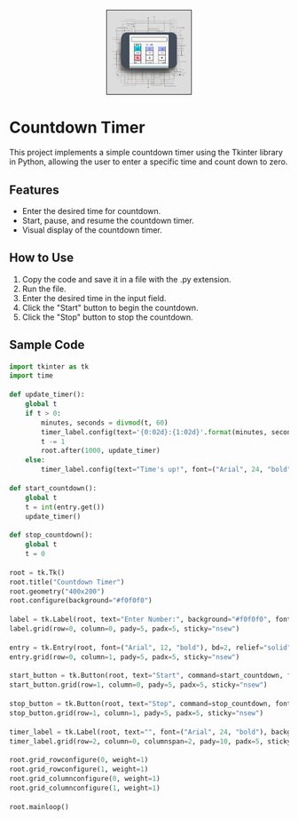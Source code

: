 <p align="center" width="100%">
    <img width="30%" border='1px' src="..\..\Images\Countdown.png">
</p>

# Countdown Timer

This project implements a simple countdown timer using the Tkinter library in Python, allowing the user to enter a specific time and count down to zero.

## Features

- Enter the desired time for countdown.
- Start, pause, and resume the countdown timer.
- Visual display of the countdown timer.

## How to Use

1. Copy the code and save it in a file with the .py extension.
2. Run the file.
3. Enter the desired time in the input field.
4. Click the "Start" button to begin the countdown.
5. Click the "Stop" button to stop the countdown.

## Sample Code

```python
import tkinter as tk
import time

def update_timer():
    global t
    if t > 0:
        minutes, seconds = divmod(t, 60)
        timer_label.config(text='{0:02d}:{1:02d}'.format(minutes, seconds), font=("Arial", 24, "bold"), foreground="black")
        t -= 1
        root.after(1000, update_timer)
    else:
        timer_label.config(text="Time's up!", font=("Arial", 24, "bold"), foreground="red")

def start_countdown():
    global t
    t = int(entry.get())
    update_timer()

def stop_countdown():
    global t
    t = 0

root = tk.Tk()
root.title("Countdown Timer")
root.geometry("400x200")
root.configure(background="#f0f0f0")  

label = tk.Label(root, text="Enter Number:", background="#f0f0f0", font=("Arial", 12, "bold"), foreground="black")
label.grid(row=0, column=0, pady=5, padx=5, sticky="nsew")

entry = tk.Entry(root, font=("Arial", 12, "bold"), bd=2, relief="solid")
entry.grid(row=0, column=1, pady=5, padx=5, sticky="nsew")

start_button = tk.Button(root, text="Start", command=start_countdown, font=("Arial", 12, "bold"), bg="#f0f0f0", fg="black", bd=2, relief="solid", padx=10, pady=5)
start_button.grid(row=1, column=0, pady=5, padx=5, sticky="nsew")

stop_button = tk.Button(root, text="Stop", command=stop_countdown, font=("Arial", 12, "bold"), bg="#f0f0f0", fg="black", bd=2, relief="solid", padx=10, pady=5)
stop_button.grid(row=1, column=1, pady=5, padx=5, sticky="nsew")

timer_label = tk.Label(root, text="", font=("Arial", 24, "bold"), background="#f0f0f0")
timer_label.grid(row=2, column=0, columnspan=2, pady=10, padx=5, sticky="nsew")

root.grid_rowconfigure(0, weight=1)
root.grid_rowconfigure(1, weight=1)
root.grid_columnconfigure(0, weight=1)
root.grid_columnconfigure(1, weight=1)

root.mainloop()